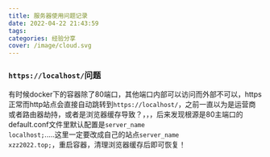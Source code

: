 ```yaml
---
title: 服务器使用问题记录
date: 2022-04-22 21:43:59
tags:
categories: 经验分享
cover: /image/cloud.svg
---
```

### `https://localhost/`问题
有时候docker下的容器除了80端口，其他端口内部可以访问而外部不可以，https正常而http站点会直接自动跳转到`https://localhost/`，之前一直以为是运营商或者路由器劫持，或者是浏览器缓存导致？，，，后来发现根源是80主端口的default.conf文件里默认配置是<code>server_name  localhost;</code>.....这里一定要改成自己的站点<code>server_name  xzz2022.top;</code>，重启容器，清理浏览器缓存后即可恢复！
